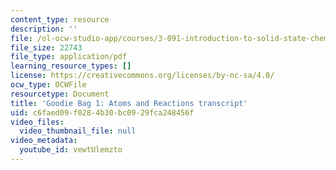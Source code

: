 ```yaml
---
content_type: resource
description: ''
file: /ol-ocw-studio-app/courses/3-091-introduction-to-solid-state-chemistry-fall-2018/vewtUlemzto_transcript.pdf
file_size: 22743
file_type: application/pdf
learning_resource_types: []
license: https://creativecommons.org/licenses/by-nc-sa/4.0/
ocw_type: OCWFile
resourcetype: Document
title: 'Goodie Bag 1: Atoms and Reactions transcript'
uid: c6faed09-f028-4b30-bc09-29fca248456f
video_files:
  video_thumbnail_file: null
video_metadata:
  youtube_id: vewtUlemzto
---
```

